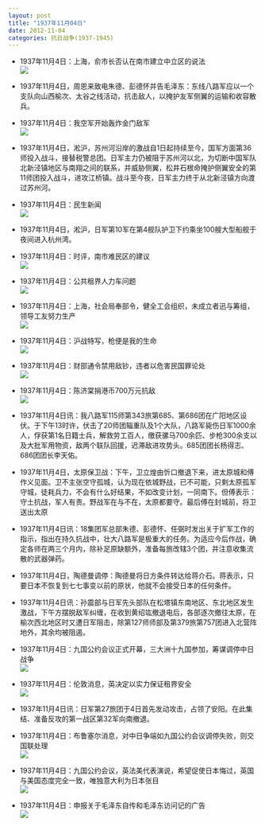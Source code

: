 ```yaml
---
layout: post
title: "1937年11月04日"
date: 2012-11-04
categories: 抗日战争(1937-1945)
---
```


<meta name="referrer" content="no-referrer" />

- 1937年11月4日：上海，俞市长否认在南市建立中立区的说法 <br/><img src="https://ww4.sinaimg.cn/large/aca367d8jw1dyje28vcr0j.jpg" />

- 1937年11月4日，周恩来致电朱德、彭德怀并告毛泽东：东线八路军应以一个支队向山西榆次、太谷之线活动，抗击敌人，以掩护友军侧翼的运输和收容散兵。 

- 1937年11月4日：我空军开始轰炸金门敌军 <br/><img src="https://ww1.sinaimg.cn/large/aca367d8jw1dyjcc4ty5bj.jpg" />

- 1937年11月4日，淞沪，苏州河沿岸的激战自1日起持续至今，国军方面第36师投入战斗，接替税警总团。日军主力仍被阻于苏州河以北，为切断中国军队北新泾镇地区与南翔之间的联系，并威胁侧翼，松井石根命掩护侧翼安全的第11师团投入战斗，进攻江桥镇。战斗至今夜，日军主力终于从北新泾镇方向渡过苏州河。 

- 1937年11月4日：民生新闻 <br/><img src="https://ww4.sinaimg.cn/large/aca367d8jw1dyjalenrj8j.jpg" />

- 1937年11月4日，淞沪，日军第10军在第4舰队护卫下约乘坐100艘大型船舰于夜间进入杭州湾。 

- 1937年11月4日：时评，南市难民区的建议 <br/><img src="https://ww1.sinaimg.cn/large/aca367d8jw1dyj8vaicgxj.jpg" />

- 1937年11月4日：公共租界人力车问题 <br/><img src="https://ww2.sinaimg.cn/large/aca367d8jw1dyj74hm62gj.jpg" />

- 1937年11月4日：上海，社会局奉部令，健全工会组织，未成立者迅与筹组，领导工友努力生产 <br/><img src="https://ww2.sinaimg.cn/large/aca367d8jw1dyj5e41sfdj.jpg" />

- 1937年11月4日：沪战特写，枪便是我的生命 <br/><img src="https://ww4.sinaimg.cn/large/aca367d8jw1dyj1xb5xd7j.jpg" />

- 1937年11月4日：财部通令禁用敌钞，违者以危害民国罪论处 <br/><img src="https://ww1.sinaimg.cn/large/aca367d8jw1dyj06qd4ujj.jpg" />

- 1937年11月4日：陈济棠捐港币700万元抗敌 <br/><img src="https://ww3.sinaimg.cn/large/aca367d8jw1dyiygsjeq1j.jpg" />

- 1937年11月4日讯：我八路军115师第343旅第685、第686团在广阳地区设伏。于下午13时许，伏击了20师团辎重队及1个大队，八路军毙伤日军1000余人，俘获第1名日籍士兵，解救劳工百人，缴获骡马700余匹、步枪300余支以及大批军用物资，敌两个联队回援，迟滞敌进攻势头。685团团长杨得志、686团团长李天佑。 

- 1937年11月4日，太原保卫战：下午，卫立煌由忻口撤退下来，进太原城和傅作义见面。卫不主张空守孤城，认为现在依城野战，已不可能，只剩太原孤军守城，徒耗兵力，不会有什么好结果，不如改变计划，一同南下。但傅表示：守土抗战，军人有责。野战军在与不在，太原都要守。最后傅在封城前，将卫送出太原 

- 1937年11月4日讯：18集团军总部朱德、彭德怀、任弼时发出关于扩军工作的指示，指出在持久抗战中，壮大八路军是极重大的任务。为适应今后作战，确定各师在两三个月内，除补足原缺额外，准备每旅改辖3个团，并注意收集流散的武器弹药。 

- 1937年11月4日，陶德曼调停：陶德曼将日方条件转达给蒋介石。蒋表示，只要日本不恢复到七七事变以前的原状，他就不会接受日本的任何条件。 

- 1937年11月4日讯：孙震部与日军先头部队在松塔镇东南地区、东北地区发生激战，下午方摆脱敌军纠缠，在收到黄绍竑撤退电后，各部逐次撤往太原，在榆次西北地区时又遭日军阻击，除第127师师部及第379旅第757团进入北营阵地外，其余均被阻遏。 

- 1937年11月4日：九国公约会议正式开幕，三大洲十九国参加，筹谋调停中日战争 <br/><img src="https://ww2.sinaimg.cn/large/aca367d8jw1dyit97smv6j.jpg" />

- 1937年11月4日：伦敦消息，英决定以实力保证租界安全 <br/><img src="https://ww1.sinaimg.cn/large/aca367d8jw1dyiripw98dj.jpg" />

- 1937年11月4日讯：日军第27旅团于4日首先发动攻击，占领了安阳。在此集结、准备反攻的第一战区第32军向南撤退。  

- 1937年11月4日：布鲁塞尔消息，对中日争端如九国公约会议调停失败，则交国联处理 <br/><img src="https://ww3.sinaimg.cn/large/aca367d8jw1dyipsblzowj.jpg" />

- 1937年11月4日：九国公约会议，英法美代表演说，希望促使日本悔过，英国与美国态度完全一致，唯独意大利为日本张目 <br/><img src="https://ww4.sinaimg.cn/large/aca367d8jw1dyio1tgwv9j.jpg" />

- 1937年11月4日：申报关于毛泽东自传和毛泽东访问记的广告 <br/><img src="https://ww1.sinaimg.cn/large/aca367d8jw1dyimbblv63j.jpg" />

